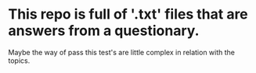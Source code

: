 # This repo is full of '.txt' files that are answers from a questionary.

Maybe the way of pass this test's are little complex in relation with the topics.
